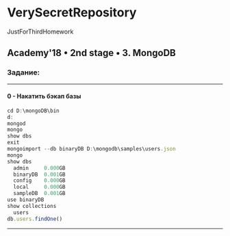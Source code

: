 # VerySecretRepository
JustForThirdHomework

## Academy'18 • 2nd stage • 3. MongoDB
### Задание:
---
#### 0 - Накатить бэкап базы
```javascript
cd D:\mongoDB\bin
d:
mongod
mongo
show dbs
exit
mongoimport --db binaryDB D:\mongodb\samples\users.json
mongo
show dbs
  admin     0.000GB
  binaryDB  0.001GB
  config    0.000GB
  local     0.000GB
  sampleDB  0.001GB
use binaryDB
show collections
  users
db.users.findOne()
```
---
